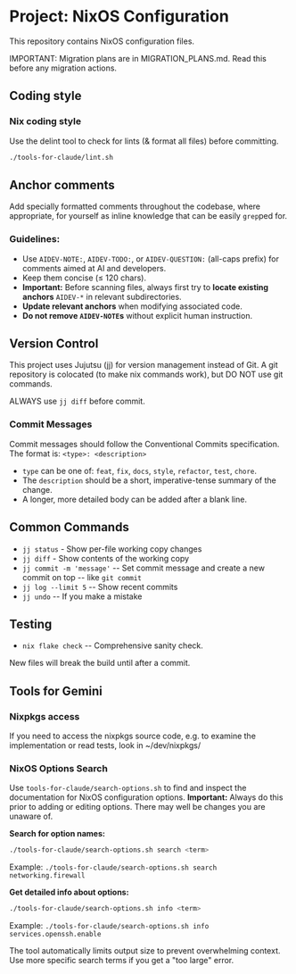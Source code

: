 # Project: NixOS Configuration

This repository contains NixOS configuration files.

IMPORTANT: Migration plans are in MIGRATION_PLANS.md. Read this before any migration actions.

## Coding style

### Nix coding style
Use the delint tool to check for lints (& format all files) before committing.
```bash
./tools-for-claude/lint.sh
```

## Anchor comments  

Add specially formatted comments throughout the codebase, where appropriate, for yourself as inline knowledge that can be easily `grep`ped for.  

### Guidelines:  

- Use `AIDEV-NOTE:`, `AIDEV-TODO:`, or `AIDEV-QUESTION:` (all-caps prefix) for comments aimed at AI and developers.  
- Keep them concise (≤ 120 chars).  
- **Important:** Before scanning files, always first try to **locate existing anchors** `AIDEV-*` in relevant subdirectories.  
- **Update relevant anchors** when modifying associated code.  
- **Do not remove `AIDEV-NOTE`s** without explicit human instruction.  

## Version Control
This project uses Jujutsu (jj) for version management instead of Git.
A git repository is colocated (to make nix commands work), but DO NOT use git commands.

ALWAYS use `jj diff` before commit.

### Commit Messages
 
Commit messages should follow the Conventional Commits specification.
The format is: `<type>: <description>`
- `type` can be one of: `feat`, `fix`, `docs`, `style`, `refactor`, `test`, `chore`.
- The `description` should be a short, imperative-tense summary of the change.
- A longer, more detailed body can be added after a blank line.


## Common Commands
- `jj status` - Show per-file working copy changes
- `jj diff` - Show contents of the working copy
- `jj commit -m 'message'` -- Set commit message and create a new commit on top -- like `git commit`
- `jj log --limit 5` -- Show recent commits
- `jj undo` -- If you make a mistake

## Testing
- `nix flake check` -- Comprehensive sanity check.

New files will break the build until after a commit.

## Tools for Gemini

### Nixpkgs access

If you need to access the nixpkgs source code, e.g. to examine the implementation or read tests, look in ~/dev/nixpkgs/

### NixOS Options Search
Use `tools-for-claude/search-options.sh` to find and inspect the documentation for NixOS configuration options.
**Important:** Always do this prior to adding or editing options. There may well be changes you are unaware of.

**Search for option names:**
```bash
./tools-for-claude/search-options.sh search <term>
```
Example: `./tools-for-claude/search-options.sh search networking.firewall`

**Get detailed info about options:**
```bash
./tools-for-claude/search-options.sh info <term>
```
Example: `./tools-for-claude/search-options.sh info services.openssh.enable`

The tool automatically limits output size to prevent overwhelming context. Use more specific search terms if you get a "too large" error.
